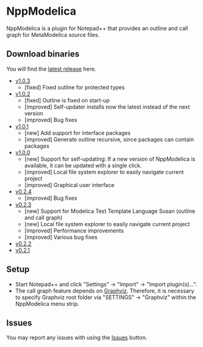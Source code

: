 NppModelica
===========

NppModelica is a plugin for Notepad++ that provides an outline and call graph for MetaModelica source files.

## Download binaries
You will find the [latest release](../../releases/latest) here.

* [v1.0.3](../../releases/tag/v1.0.3)
  * [fixed] Fixed outline for protected types
* [v1.0.2](../../releases/tag/v1.0.2)
  * [fixed] Outline is fixed on start-up
  * [improved] Self-updater installs now the latest instead of the next version
  * [improved] Bug fixes
* [v1.0.1](../../releases/tag/v1.0.1)
  * [new] Add support for interface packages
  * [improved] Generate outline recursive, since packages can contain packages
* [v1.0.0](../../releases/tag/v1.0.0)
  * [new] Support for self-updating: If a new version of NppModelica is available, it can be updated with a single click.
  * [improved] Local file system explorer to easily navigate current project
  * [improved] Graphical user interface
* [v0.2.4](../../releases/tag/v0.2.4)
  * [improved] Bug fixes
* [v0.2.3](../../releases/tag/v0.2.3)
  * [new] Support for Modelica Text Template Language Susan (outline and call graph)
  * [new] Local file system explorer to easily navigate current project
  * [improved] Performance improvements
  * [improved] Various bug fixes
* [v0.2.2](../../releases/tag/v0.2.2)
* [v0.2.1](../../releases/tag/v0.2.1)

## Setup
* Start Notepad++ and click "Settings" -> "Import" -> "Import plugin(s)…".
* The call graph feature depends on [Graphviz](http://graphviz.org/). Therefore, it is necessary to specify Graphviz root folder via "SETTINGS" -> "Graphviz" within the NppModelica menu strip.

## Issues
You may report any issues with using the [Issues](../../issues) button.
